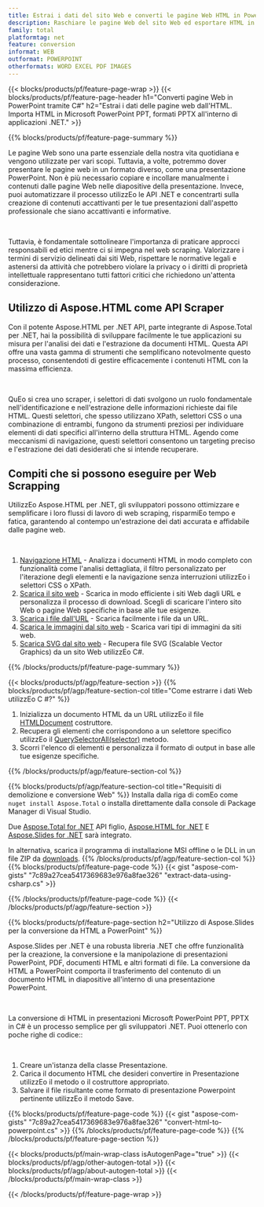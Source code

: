 ```yaml
---
title: Estrai i dati del sito Web e converti le pagine Web HTML in PowerPoint utilizzEo C #
description: Raschiare le pagine Web del sito Web ed esportare HTML in presentazioni Microsoft Powerpoint all'interno di applicazioni .NET
family: total
platformtag: net
feature: conversion
informat: WEB
outformat: POWERPOINT
otherformats: WORD EXCEL PDF IMAGES
---
```

{{< blocks/products/pf/feature-page-wrap >}}
{{< blocks/products/pf/feature-page-header h1="Converti pagine Web in PowerPoint tramite C#" h2="Estrai i dati delle pagine web dall'HTML. Importa HTML in Microsoft PowerPoint PPT, formati PPTX all'interno di applicazioni .NET." >}}

{{% blocks/products/pf/feature-page-summary %}}

<p>Le pagine Web sono una parte essenziale della nostra vita quotidiana e vengono utilizzate per vari scopi. Tuttavia, a volte, potremmo dover presentare le pagine web in un formato diverso, come una presentazione PowerPoint. Non è più necessario copiare e incollare manualmente i contenuti dalle pagine Web nelle diapositive della presentazione. Invece, puoi automatizzare il processo utilizzEo le API .NET e concentrarti sulla creazione di contenuti accattivanti per le tue presentazioni dall'aspetto professionale che siano accattivanti e informative.</p><br />

<p>Tuttavia, è fondamentale sottolineare l'importanza di praticare approcci responsabili ed etici mentre ci si impegna nel web scraping. Valorizzare i termini di servizio delineati dai siti Web, rispettare le normative legali e astenersi da attività che potrebbero violare la privacy o i diritti di proprietà intellettuale rappresentano tutti fattori critici che richiedono un'attenta considerazione.</p>

<h2 class="heading-border">Utilizzo di Aspose.HTML come API Scraper</h2>

<p>Con il potente Aspose.HTML per .NET API, parte integrante di Aspose.Total per .NET, hai la possibilità di sviluppare facilmente le tue applicazioni su misura per l'analisi dei dati e l'estrazione da documenti HTML. Questa API offre una vasta gamma di strumenti che semplificano notevolmente questo processo, consentendoti di gestire efficacemente i contenuti HTML con la massima efficienza.</p><br />

<p>
QuEo si crea uno scraper, i selettori di dati svolgono un ruolo fondamentale nell'identificazione e nell'estrazione delle informazioni richieste dai file HTML. Questi selettori, che spesso utilizzano XPath, selettori CSS o una combinazione di entrambi, fungono da strumenti preziosi per individuare elementi di dati specifici all'interno della struttura HTML. Agendo come meccanismi di navigazione, questi selettori consentono un targeting preciso e l'estrazione dei dati desiderati che si intende recuperare.</p>

<h2 class="heading-border">Compiti che si possono eseguire per Web Scrapping</h2>

<p>UtilizzEo Aspose.HTML per .NET, gli sviluppatori possono ottimizzare e semplificare i loro flussi di lavoro di web scraping, risparmiEo tempo e fatica, garantendo al contempo un'estrazione dei dati accurata e affidabile dalle pagine web.</p><br />

1. [Navigazione HTML](https://docs.aspose.com/html/net/html-navigation/) - Analizza i documenti HTML in modo completo con funzionalità come l'analisi dettagliata, il filtro personalizzato per l'iterazione degli elementi e la navigazione senza interruzioni utilizzEo i selettori CSS o XPath.
2. [Scarica il sito web](https://docs.aspose.com/html/net/download-website/) -  Scarica in modo efficiente i siti Web dagli URL e personalizza il processo di download. Scegli di scaricare l'intero sito Web o pagine Web specifiche in base alle tue esigenze.
3. [Scarica i file dall'URL](https://docs.aspose.com/html/net/download-file-from-url/) - Scarica facilmente i file da un URL.
4. [Scarica le immagini dal sito web](https://docs.aspose.com/html/net/download-images-from-website/) - Scarica vari tipi di immagini da siti web.
5. [Scarica SVG dal sito web](https://docs.aspose.com/html/net/download-svg-from-website/) - Recupera file SVG (Scalable Vector Graphics) da un sito Web utilizzEo C#.

{{% /blocks/products/pf/feature-page-summary  %}}

{{< blocks/products/pf/agp/feature-section >}}
{{% blocks/products/pf/agp/feature-section-col title="Come estrarre i dati Web utilizzEo C #?" %}}

1. Inizializza un documento HTML da un URL utilizzEo il file [HTMLDocument](https://reference.aspose.com/html/net/aspose.html/htmldocument/htmldocument/) costruttore.
2. Recupera gli elementi che corrispondono a un selettore specifico utilizzEo il [QuerySelectorAll(selector)](https://reference.aspose.com/html/net/aspose.html.dom/document/queryselectorall/) metodo.
3. Scorri l'elenco di elementi e personalizza il formato di output in base alle tue esigenze specifiche.
 
{{% /blocks/products/pf/agp/feature-section-col %}}

{{% blocks/products/pf/agp/feature-section-col title="Requisiti di demolizione e conversione Web" %}}
Installa dalla riga di comEo come ```nuget install Aspose.Total``` o installa direttamente dalla console di Package Manager di Visual Studio.

Due [Aspose.Total for .NET](https://products.aspose.com/total/net/) API figlio, [Aspose.HTML for .NET](https://products.aspose.com/html/net/) E [Aspose.Slides for .NET](https://products.aspose.com/slides/net/) sarà integrato.

In alternativa, scarica il programma di installazione MSI offline o le DLL in un file ZIP da [downloads](https://releases.aspose.com/total/net).
{{% /blocks/products/pf/agp/feature-section-col %}}
{{% blocks/products/pf/feature-page-code %}}
{{< gist "aspose-com-gists" "7c89a27cea5417369683e976a8fae326" "extract-data-using-csharp.cs" >}}

{{% /blocks/products/pf/feature-page-code %}}
{{< /blocks/products/pf/agp/feature-section >}}

{{% blocks/products/pf/feature-page-section  h2="Utilizzo di Aspose.Slides per la conversione da HTML a PowerPoint" %}}
<p>Aspose.Slides per .NET è una robusta libreria .NET che offre funzionalità per la creazione, la conversione e la manipolazione di presentazioni PowerPoint, PDF, documenti HTML e altri formati di file. La conversione da HTML a PowerPoint comporta il trasferimento del contenuto di un documento HTML in diapositive all'interno di una presentazione PowerPoint.</p><br />

<p>La conversione di HTML in presentazioni Microsoft PowerPoint PPT, PPTX in C# è un processo semplice per gli sviluppatori .NET. Puoi ottenerlo con poche righe di codice::</p><br />

1. Creare un'istanza della classe Presentazione.
1. Carica il documento HTML che desideri convertire in Presentazione utilizzEo il metodo o il costruttore appropriato.
1. Salvare il file risultante come formato di presentazione Powerpoint pertinente utilizzEo il metodo Save.

{{% blocks/products/pf/feature-page-code %}}
{{< gist "aspose-com-gists" "7c89a27cea5417369683e976a8fae326" "convert-html-to-powerpoint.cs" >}}
{{% /blocks/products/pf/feature-page-code  %}}
{{% /blocks/products/pf/feature-page-section %}}

{{< blocks/products/pf/main-wrap-class isAutogenPage="true" >}}
{{< blocks/products/pf/agp/other-autogen-total >}}
{{< blocks/products/pf/agp/about-autogen-total >}}
{{< /blocks/products/pf/main-wrap-class >}}

{{< /blocks/products/pf/feature-page-wrap >}}
